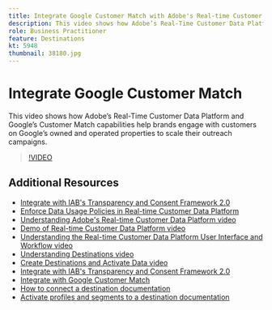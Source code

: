 ```yaml
---
title: Integrate Google Customer Match with Adobe's Real-time Customer Data Platform
description: This video shows how Adobe’s Real-Time Customer Data Platform and Google’s Customer Match capabilities help brands engage with customers on Google’s owned and operated properties to scale their outreach campaigns.
role: Business Practitioner
feature: Destinations
kt: 5948
thumbnail: 38180.jpg
---
```


# Integrate Google Customer Match

This video shows how Adobe’s Real-Time Customer Data Platform and Google’s Customer Match capabilities help brands engage with customers on Google’s owned and operated properties to scale their outreach campaigns.

>[!VIDEO](https://video.tv.adobe.com/v/38180?quality=12&learn=on)

## Additional Resources

* [Integrate with IAB's Transparency and Consent Framework 2.0](/help/platform/rtcdp/integrate-with-iab-transparency-and-consent-framework-2.md)
* [Enforce Data Usage Policies in Real-time Customer Data Platform](../governance/enforce-data-usage-policies-in-real-time-cdp.md)
* [Understanding Adobe's Real-time Customer Data Platform video](understanding-the-real-time-customer-data-platform.md)
* [Demo of Real-time Customer Data Platform video](demo.md)
* [Understanding the Real-time Customer Data Platform User Interface and Workflow video](understanding-the-real-time-customer-data-platform-user-interface.md)
* [Understanding Destinations video](understanding-destinations.md)
* [Create Destinations and Activate Data video](create-destinations-and-activate-data.md)
* [Integrate with IAB's Transparency and Consent Framework 2.0](/help/platform/rtcdp/integrate-with-iab-transparency-and-consent-framework-2.md)
* [Integrate with Google Customer Match](/help/platform/rtcdp/integrate-with-google-customer-match.md)
* [How to connect a destination documentation](https://docs.adobe.com/content/help/en/experience-platform/rtcdp/destinations/dest-tutorials/connect-destination.html)
* [Activate profiles and segments to a destination documentation](https://docs.adobe.com/content/help/en/experience-platform/rtcdp/destinations/dest-tutorials/activate-destinations.html)
